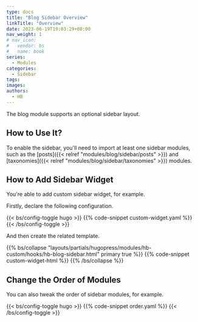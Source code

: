 ```yaml
---
type: docs
title: "Blog Sidebar Overview"
linkTitle: "Overview"
date: 2023-06-19T19:03:29+08:00
nav_weight: 1
# nav_icon:
#   vendor: bs
#   name: book
series:
  - Modules
categories:
  - Sidebar
tags:
images:
authors:
  - HB
---
```


The blog module supports an optional sidebar layout.

<!--more-->

## How to Use It?

To enable the sidebar, you'll need to import at least one sidebar modules, such as the [posts]({{< relref "modules/blog/sidebar/posts" >}}) and [taxonomies]({{< relref "modules/blog/sidebar/taxonomies" >}}) modules.

## How to Add Sidebar Widget

You're able to add custom sidebar widget, for example.

Firstly, declare the following configuration.

{{< bs/config-toggle hugo >}}
{{% code-snippet custom-widget.yaml %}}
{{< /bs/config-toggle >}}

And then create the related template.

{{% bs/collapse "layouts/partials/hugopress/modules/hb-custom/hooks/hb-blog-sidebar.html" primary true %}}
{{% code-snippet custom-widget-html %}}
{{% /bs/collapse %}}

## Change the Order of Modules

You can also tweak the order of sidebar modules, for example.

{{< bs/config-toggle hugo >}}
{{% code-snippet order.yaml %}}
{{< /bs/config-toggle >}}
